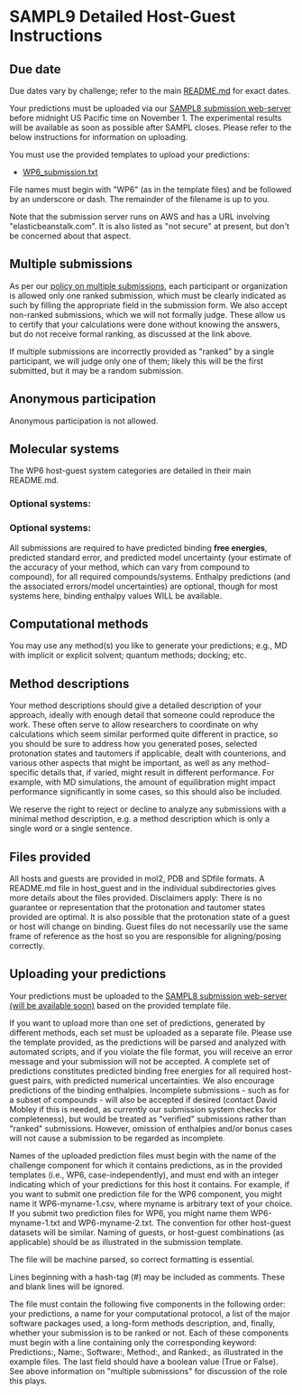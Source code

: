 # SAMPL9 Detailed Host-Guest Instructions

## Due date

Due dates vary by challenge; refer to the main [README.md](https://github.com/samplchallenges/SAMPL9/blob/master/README.md) for exact dates.

Your predictions must be uploaded via our [SAMPL8 submission web-server](http://sampl-submit.us-west-1.elasticbeanstalk.com/submit/SAMPL9-HG) before midnight US Pacific time on November 1. The experimental results will be available as soon as possible after SAMPL closes. Please refer to the below instructions for information on uploading.

You must use the provided templates to upload your predictions:
- [WP6_submission.txt](https://github.com/samplchallenges/SAMPL9/blob/master/host_guest/WP6/WP6_submissions.txt)

File names must begin with "WP6" (as in the template files) and be followed by an underscore or dash.
The remainder of the filename is up to you.

Note that the submission server runs on AWS and has a URL involving "elasticbeanstalk.com". It is also listed as "not secure" at present, but don't be concerned about that aspect.

## Multiple submissions

As per our [policy on multiple submissions](https://samplchallenges.github.io/roadmap/submissions/), each participant or organization is allowed only one ranked submission, which must be clearly indicated as such by filling the appropriate field in the submission form. We also accept non-ranked submissions, which we will not formally judge. These allow us to certify that your calculations were done without knowing the answers, but do not receive formal ranking, as discussed at the link above.

If multiple submissions are incorrectly provided as "ranked" by a single participant, we will judge only one of them; likely this will be the first submitted, but it may be a random submission.

## Anonymous participation

Anonymous participation is not allowed.

## Molecular systems

The WP6 host-guest system categories are detailed in their main README.md.  

### Optional systems:


### Optional systems:
All submissions are required to have predicted binding **free energies**, predicted standard error,
and predicted model uncertainty (your estimate of the accuracy of your method, which can vary from compound to compound), for all required compounds/systems. Enthalpy predictions (and the associated errors/model uncertainties) are optional, though for most systems here, binding enthalpy values WILL be available.

## Computational methods

You may use any method(s) you like to generate your predictions; e.g., MD with implicit or explicit solvent; quantum methods; docking; etc.

## Method descriptions

Your method descriptions should give a detailed description of your approach, ideally with enough detail that someone could reproduce the work. These often serve to allow researchers to coordinate on why calculations which seem similar performed quite different in practice, so you should be sure to address how you generated poses, selected protonation states and tautomers if applicable, dealt with counterions, and various other aspects that might be important, as well as any method-specific details that, if varied, might result in different performance. For example, with MD simulations, the amount of equilibration might impact performance significantly in some cases, so this should also be included.

We reserve the right to reject or decline to analyze any submissions with a minimal method description, e.g. a method description which is only a single word or a single sentence.

## Files provided

All hosts and guests are provided in mol2, PDB and SDfile formats. A README.md file in host_guest and in the individual subdirectories gives more details about the files provided. Disclaimers apply: There is no guarantee or representation that the protonation and tautomer states provided are optimal. It is also possible that the protonation state of a guest or host will change on binding. Guest files do not necessarily use the same frame of reference as the host so you are responsible for aligning/posing correctly.

## Uploading your predictions

Your predictions must be uploaded to the [SAMPL8 submission web-server (will be available soon)]() based on the provided template file.

If you want to upload more than one set of predictions, generated by different methods, each set must be uploaded as a separate file. Please use the template provided, as the predictions will be parsed and analyzed with automated scripts, and if you violate the file format, you will receive an error message and your submission will not be accepted. A complete set of predictions constitutes predicted binding free energies for all required host-guest pairs, with predicted numerical uncertainties. We also encourage predictions of the binding enthalpies. Incomplete submissions - such as for a subset of compounds - will also be accepted if desired (contact David Mobley if this is needed, as currently our submission system checks for completeness), but would be treated as "verified" submissions rather than "ranked" submissions. However, omission of enthalpies and/or bonus cases will not cause a submission to be regarded as incomplete.

Names of the uploaded prediction files must begin with the name of the challenge component for which it contains predictions, as in the provided templates (i.e., WP6, case-independently), and must end with an integer indicating which of your predictions for this host it contains. For example, if you want to submit one prediction file for the WP6 component, you might name it WP6-myname-1.csv, where myname is arbitrary text of your choice. If you submit two prediction files for WP6, you might name them WP6-myname-1.txt and WP6-myname-2.txt. The convention for other host-guest datasets will be similar. Naming of guests, or host-guest combinations (as applicable) should be as illustrated in the submission template.

The file will be machine parsed, so correct formatting is essential.

Lines beginning with a hash-tag (#) may be included as comments. These and blank lines will be ignored.

The file must contain the following five components in the following order: your predictions, a name for your computational protocol, a list of the major software packages used, a long-form methods description, and, finally, whether your submission is to be ranked or not. Each of these components must begin with a line containing only the corresponding keyword: Predictions:, Name:, Software:, Method:, and Ranked:, as illustrated in the example files. The last field should have a boolean value (True or False). See above information on "multiple submissions" for discussion of the role this plays.

